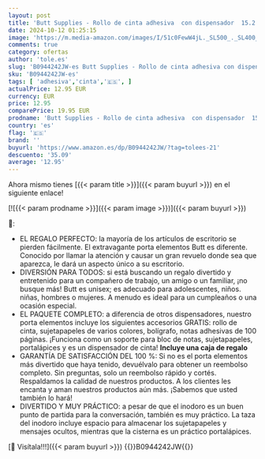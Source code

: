 ```yaml
---
layout: post
title: 'Butt Supplies - Rollo de cinta adhesiva  con dispensador  15.2 x 14.8 x 6.6 cm  222 g   Púrpura '
date: 2024-10-12 01:25:15
image: 'https://m.media-amazon.com/images/I/51c0FewW4jL._SL500_._SL400_.jpg'
comments: true
category: ofertas
author: 'tole.es'
slug: 'B0944242JW-es Butt Supplies - Rollo de cinta adhesiva con dispensador...'
sku: 'B0944242JW-es'
tags: [ 'adhesiva','cinta','🇪🇸', ]
actualPrice: 12.95 EUR
currency: EUR
price: 12.95
comparePrice: 19.95 EUR
prodname: 'Butt Supplies - Rollo de cinta adhesiva  con dispensador  15.2 x 14.8 x 6.6 cm  222 g   Púrpura '
country: 'es'
flag: '🇪🇸'
brand: ''
buyurl: 'https://www.amazon.es/dp/B0944242JW/?tag=tolees-21'
descuento: '35.09'
average: '12.95'
---
```


Ahora mismo tienes [{{< param title >}}]({{< param buyurl >}}) en el siguiente enlace!

[![{{< param prodname >}}]({{< param image >}})]({{< param buyurl >}})

🔎:

- EL REGALO PERFECTO: la mayoría de los artículos de escritorio se pierden fácilmente. El extravagante porta elementos Butt es diferente. Conocido por llamar la atención y causar un gran revuelo donde sea que aparezca, le dará un aspecto único a su escritorio.
- DIVERSIÓN PARA TODOS: si está buscando un regalo divertido y entretenido para un compañero de trabajo, un amigo o un familiar, ¡no busque más! Butt es unisex; es adecuado para adolescentes, niños. niñas, hombres o mujeres. A menudo es ideal para un cumpleaños o una ocasión especial.
- EL PAQUETE COMPLETO: a diferencia de otros dispensadores, nuestro porta elementos incluye los siguientes accesorios GRATIS: rollo de cinta, sujetapapeles de varios colores, bolígrafo, notas adhesivas de 100 páginas. ¡Funciona como un soporte para bloc de notas, sujetapapeles, portalápices y es un dispensador de cinta! **Incluye una caja de regalo**
- GARANTÍA DE SATISFACCIÓN DEL 100 %: Si no es el porta elementos más divertido que haya tenido, devuélvalo para obtener un reembolso completo. Sin preguntas, solo un reembolso rápido y cortés. Respaldamos la calidad de nuestros productos. A los clientes les encanta y aman nuestros productos aún más. ¡Sabemos que usted también lo hará!
- DIVERTIDO Y MUY PRÁCTICO: a pesar de que el inodoro es un buen punto de partida para la conversación, también es muy práctico. La taza del inodoro incluye espacio para almacenar los sujetapapeles y mensajes ocultos, mientras que la cisterna es un práctico portalápices.

[🛒 Visítala!!!]({{< param buyurl >}})
{{<world>}}B0944242JW{{</world>}}
